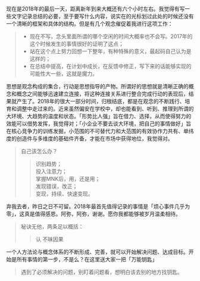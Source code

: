 现在是2018年的最后一天，距离新年到来大概还有六个小时左右。我觉得有写一些文字记录总结的必要，至于要写什么内容，说实在的光标划过此处的时候还没有一个清晰的框架和具体的结构。但是有几个观念催促着我进行这项工作：

> - 现在不写，念头里面所谓的哪个空闲的时间大概率也不会写。2017年的这个时候发生的事情很好的证明了这点；
> - 站在这个点上努力回想一下整年，有种特殊的意义，最起码自己认为是这样的；
> - 在总结中提高，在计划中成长，在反馈中修正，写下来的话能够实现的可能性大一些，这就是魔力。

思想是观念构成的集合，行动是思想指导的产物。所谓好的思想就是清晰正确的概念和概念之间能够迅速建立连接，将这种连接关系进行整合完成行动的表现后，结果就产生了。2018年的很大一部分时间，归根结底，都是在观念的不断践行、培育和调整中走过来的。近来虽然偏安在学校中，却也能看到、听到、推理到所谓的大环境、大趋势的温度和状态。「形势比人强」旨在借力、选择，从而使得努力的效能可以借势发挥，我觉得对；「小企业不要去谈大环境，把自己的事情做好」旨在核心竞争力的训练发掘，小范围的不可替代力和大范围的有效协作力共有、单纬度的创造件与多维度的基础件齐备，才能在市场中获得地位，我觉得对。

> 自己该怎么办？                                                                                                                             
> > 识别趋势；                                                                                                                             
> > 投入注意力；                                                                                                                           
> > 掌握MNK后，用，还是用；                                                                                                                 
> > 发现错误，改正；                                                                                                                         
> > 变现，持续、快速变现。                                                                                                                   

 弃我去者，昨日之日不可留。2018年最首先值得记录的事情是「烦心事件几乎为零」，这真是值得感恩。阿弥，阿弥，谢谢。愿你我都能够被岁月温柔相待。
 
 > 秘诀无他，两条足以概括：
 >> 认
 >> 不昧因果
 
 一个人方法论与概念体系的不断形成、完善，就可以开始解决问题、达成目标。开始是所有事情的第一步，不是么？在这里送大家一把「万能钥匙」
 
>  遇到了必须解决的问题，别盯着问题看，想明白该去别的地方找钥匙。

